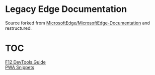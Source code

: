 # Legacy Edge Documentation
Source forked from [MicrosoftEdge/MicrosoftEdge-Documentation](https://github.com/MicrosoftEdge/MicrosoftEdge-Documentation) and restructured.   
# TOC
[F12 DevTools Guide](f12-devtools-guide)   
[PWA Snippets](pwa-snippets)
